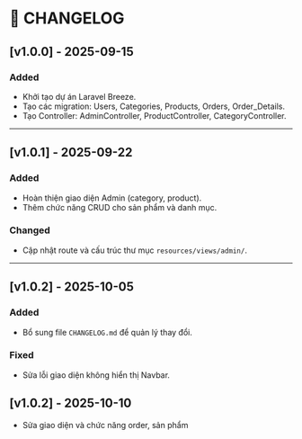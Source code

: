 # 📝 CHANGELOG

## [v1.0.0] - 2025-09-15
### Added
- Khởi tạo dự án Laravel Breeze.
- Tạo các migration: Users, Categories, Products, Orders, Order_Details.
- Tạo Controller: AdminController, ProductController, CategoryController.

---

## [v1.0.1] - 2025-09-22
### Added
- Hoàn thiện giao diện Admin (category, product).
- Thêm chức năng CRUD cho sản phẩm và danh mục.

### Changed
- Cập nhật route và cấu trúc thư mục `resources/views/admin/`.

---

## [v1.0.2] - 2025-10-05
### Added
- Bổ sung file `CHANGELOG.md` để quản lý thay đổi.

### Fixed
- Sửa lỗi giao diện không hiển thị Navbar.
## [v1.0.2] - 2025-10-10
- Sửa giao diện và chức năng order, sản phẩm